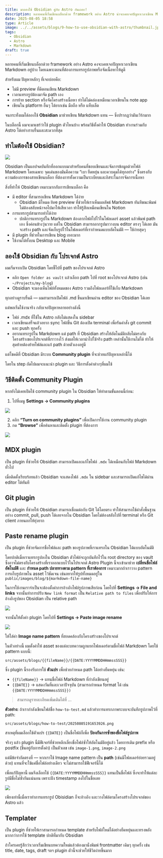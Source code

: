 ```yaml
---
title: มาลองใช้ Obsidian คู่กับ Astro กันเถอะ!
description: หลายคนที่เริ่มเขียนบล็อกด้วย framework อย่าง Astro น่าจะเคยเจอปัญหาเวลาเขียน Markdown อยู่บ้าง โดยเฉพาะตอนที่ต้องแทรกรูปภาพหรือจัดเนื้อหาให้ดูดี
date: 2025-08-05 18:58
type: Article
image: ../../assets/blogs/9-how-to-use-obsidian-with-astro/thumbnail.jpeg
tags:
  - Obsidian
  - Astro
  - Markdown
draft: true
---
```

หลายคนที่เริ่มเขียนบล็อกด้วย framework อย่าง Astro คงจะเคยเจอปัญหาเวลาเขียน Markdown อยู่บ้าง โดยเฉพาะตอนที่ต้องการแทรกรูปภาพหรือจัดเนื้อหาให้ดูดี

สำหรับผม ปัญหาหลักๆ ที่เจอบ่อยคือ:
- ไม่มี preview ที่ดีตอนเขียน Markdown
- เวลาแทรกรูปต้องมาจัด path เอง
- การย้าย section หรือจัดโครงสร้างเนื้อหา ทำได้ไม่คล่องเหมือนเวลาเขียนใน note app
- เขียนใน platform อื่นๆ ได้ยากเช่น มือถือ หรือ แท็บเล็ต

จนกระทั่งผมได้ลองใช้ **Obsidian** มาช่วยเขียน Markdown แทน — ซึ่งปรากฏว่ามันเวิร์กมาก

ในบล็อกนี้ ผมจะมาแชร์ว่าใช้ plugin ตัวไหนบ้าง พร้อมวิธีตั้งค่าให้ Obsidian ทำงานร่วมกับ Astro ได้อย่างราบรื่นและสะดวกที่สุด
## ทำไมต้องใช้ Obsidian?

![](../../assets/blogs/9-how-to-use-obsidian-with-astro/20250805191653926.png)

Obsidian เป็นแอปจดบันทึกที่ออกแบบมาสำหรับคนที่ชอบเขียนและจัดการข้อมูลด้วยไฟล์ Markdown โดยเฉพาะ จุดเด่นของมันคือความ “เบา ยืดหยุ่น และควบคุมได้ทุกอย่าง” ซึ่งตรงกับความต้องการของสายเขียนบล็อก ที่ต้องการทั้งความเป็นระเบียบและอิสระในการจัดการเนื้อหา

สิ่งที่ทำให้ Obsidian เหมาะมากกับการเขียนบล็อก คือ
- มี editor ที่สามารถเขียน​ Markdown ได้ง่าย
	- Obsidian มีโหมด live preview ที่ช่วยให้เราเห็นผลลัพธ์ Markdown ทันทีขณะพิมพ์ ไม่ต้องสลับหน้าจอไปมาให้เสียเวลา ทำให้รู้สึกเหมือนเขียนใน Notion
- การแทรกรูปสามารถทำได้ง่าย
	- ปกติการแทรกรูปใน Markdown ต้องลากไฟล์ไปไว้ในโฟลเดอร์ asset แล้วพิมพ์ path เอง ซึ่งค่อนข้างวุ่นวาย แต่ใน Obsidian สามารถลากรูปมาวางบน editor ตรงๆ ได้เลย มันจะสร้าง path และจัดเก็บรูปไว้ในโฟลเดอร์ที่เรากำหนดแบบอัตโนมัติ — ใช้ง่ายสุดๆ
- มี plugin ที่ช่วยในการเขียน blog เยอะมาก
- ใช้งานได้ทั้งบน Desktop และ Mobile

## ลองใช้ Obsidian กับ โปรเจกต์ Astro

ผมเริ่มจากเปิด Obsidian โดยชี้ไปที่ path ของโปรเจกต์ Astro
- คลิก `Open folder as vault` แล้วเลือก path ไปที่ root ของโปรเจกต์ Astro (เช่น `~/Projects/my-blog`)
- Obsidian จะมองเห็นไฟล์ทั้งหมดของ Astro รวมถึงโฟลเดอร์ที่ใช้เก็บ Markdown

ทุกอย่างดูราบรื่นดี — ผมสามารถเปิดไฟล์ .md ขึ้นมาเขียนผ่าน editor ของ Obsidian ได้เลย

แต่พอเริ่มใช้งานจริง กลับเจอปัญหาหลายอย่างดังนี้
- ไฟล์ .mdx ที่ใช้ใน Astro กลับไม่แสดงใน sidebar
- เวลาเขียนเสร็จแล้วอยาก sync ไฟล์ขึ้น Git ต้องเปิด terminal เพื่อรันคำสั่ง git commit และ push ทุกครั้ง
- อยากแทรกรูปใน Markdown แต่ path ที่ Obsidian สร้างให้อัตโนมัติกลับไม่ตรงกับโครงสร้างของโปรเจกต์ที่เราวางไว้ ส่งผลให้เวลานำไปใช้จริง path เหล่านั้นใช้งานไม่ได้ ทำให้สุดท้ายต้องย้ายไฟล์และแก้ path ด้วยตัวเองอยู่ดี

แต่โชคดีที่ Obsidian มีระบบ **Community plugin** ที่จะช่วยแก้ปัญหาเหล่านี้ได้

โดยใน step ถัดไปผมจะแนะนำ plugin และ วิธีการตั้งค่าต่างๆที่ผมใช้

## วิธีติดตั้ง Community Plugin

หากยังไม่เคยเปิดใช้ community plugin ใน Obsidian ให้ทำตามขั้นตอนนี้ก่อน:
1. ไปที่เมนู **Settings → Community plugins**

![](../../assets/blogs/9-how-to-use-obsidian-with-astro/20250805213220213.png)

2. คลิก **“Turn on community plugins”** เพื่อเปิดการใช้งาน community plugin
3. กด **“Browse”** เพื่อค้นหาและติดตั้ง plugin ที่ต้องการ

![](../../assets/blogs/9-how-to-use-obsidian-with-astro/20250805213452532.png)

## MDX plugin

เป็น plugin ที่ช่วยให้ Obsidian สามารถเปิดและแก้ไขไฟล์ `.mdx` ได้เหมือนกับไฟล์ Markdown ทั่วไป

เมื่อติดตั้งเรียบร้อยแล้ว Obsidian จะแสดงไฟล์ `.mdx` ใน sidebar และสามารถเปิดแก้ไขได้ผ่าน editor ได้ทันที

## Git plugin

เป็น plugin ที่ช่วยให้ Obsidian สามารถเชื่อมต่อกับ Git ได้โดยตรง ทำให้สามารถใช้คำสั่งพื้นฐานอย่าง commit, pull, push ได้เลยจากใน Obsidian โดยไม่ต้องสลับไปที่ terminal หรือ Git client ภายนอกให้ยุ่งยาก

## Paste rename plugin

เป็น plugin ที่ช่วยจัดการชื่อไฟล์และ path ของรูปภาพที่เราแทรกใน Obsidian ได้แบบอัตโนมัติ

โดยปกติเมื่อเราแทรกรูปลงใน Obsidian ตัวไฟล์จะถูกบันทึกไว้ใน root directory ของ vault ซึ่งอาจไม่ตรงกับโครงสร้างที่เราออกแบบไว้ในโปรเจกต์ Astro
Plugin นี้จะเข้ามาช่วย **เปลี่ยนชื่อไฟล์อัตโนมัติ** และ **กำหนด path ปลายทางตาม pattern ที่เราต้องการ**
เหมาะมากถ้าเราวาง pattern การเก็บรูปภาพใน asset ไว้ชัดเจน เช่นอยากให้รูปทั้งหมดอยู่ใน `public/images/blog/${markdown-file-name}`

ในการใช้งานเราจำเป็นจะต้องตั้งค่าการอ้างอิงไฟล์รูปภาพเสียก่อน โดยไปที่ **Settings → File and links** จากนั้นทำการปรับ `New link format` เป็น `Relative path to files` เพื่อปรับให้การอ้างอิงรูปของ Obsidian เป็น relative path

![](../../assets/blogs/9-how-to-use-obsidian-with-astro/20250805202115715.png)

จากนั้นให้ตั้งค่า plugin โดยไปที่ **Settings → Paste image rename**

![](../../assets/blogs/9-how-to-use-obsidian-with-astro/20250805202400034.png)

ให้ใส่ค่า **Image name pattern** ที่สอดคล้องกับโครงสร้างของโปรเจกต์

ในตัวอย่างนี้ ผมตั้งค่าให้ asset ของแต่ละบทความถูกแยกโฟลเดอร์ตามชื่อไฟล์ Markdown โดยใช้ pattern แบบนี้:
```
src/assets/blogs/{{fileName}}/{{DATE:YYYYMMDDHHmmssSSS}}
```

ซี่ง plugin นี้รองรับการใช้ **ตัวแปร** เพื่อช่วยกำหนด path ได้อย่างยืดหยุ่น เช่น:
- `{{fileName}}` → แทนชื่อไฟล์ Markdown ที่กำลังเขียนอยู่
- `{{DATE}}` → แสดงวันที่และเวลาปัจจุบัน (สามารถกำหนด format ได้ เช่น `{{DATE:YYYYMMDDHHmmssSSS}})`

> สามารถดูรายละเอียดเพิ่มเติมได้ที่ ...

**ตัวอย่าง:**
ถ้าเรากำลังเขียนไฟล์ชื่อ `how-to-test.md` แล้วทำการแทรกภาพระบบจะบันทึกรูปภาพไว้ที่ path:

```
src/assets/blogs/how-to-test/20250805191653926.png
```

สาเหตุที่ผมเลือกใช้ตัวแปร `{{DATE}}` เป็นชื่อไฟล์ก็เพื่อ **ป้องกันการซ้ำของชื่อไฟล์รูปภาพ**

จริงๆ แล้ว plugin นี้มีฟีเจอร์ที่ช่วยหลีกเลี่ยงชื่อไฟล์ซ้ำให้อัตโนมัติอยู่แล้ว โดยการเติม prefix หรือ postfix (ขึ้นอยู่กับการตั้งค่า) เป็นตัวเลข เช่น `image-1.png`, `image-2.png`

แต่มีข้อจำกัดตรงที่ — หากเราใช้ Image name pattern เป็น **path** (เช่นมีโฟลเดอร์ย่อยรวมอยู่ด้วย) แทนที่จะใช้แค่ชื่อไฟล์อย่างเดียว จะไม่สามารถใช้ฟีเจอร์นี้ได้

เพื่อแก้ปัญหานี้ ผมจึงเลือกใช้ `{{DATE:YYYYMMDDHHmmssSSS}}` แทนเป็นชื่อไฟล์
ซึ่งจะทำให้แต่ละรูปมีชื่อไม่ซ้ำกันแน่นอน เพราะฝัง timestamp ลงไปในชื่อเลย

![](../../assets/blogs/9-how-to-use-obsidian-with-astro/20250805202400034.png)

เพียงเท่านี้เมื่อเราทำการแทรกรูป Obisidian ก็จะอ้างอิง และวางไฟล์ตามโครงสร้างโปรเจกต์ของ Astro แล้ว

## Templater

เป็น plugin ที่ช่วยให้เราสามารถกำหนด template สำหรับไฟล์ใหม่ได้อย่างยืดหยุ่นและทรงพลังมากกว่าการใช้ template ปกติที่มากับ Obsidian

ถ้าใครเคยรู้สึกว่าเวลาเริ่มเขียนบทความใหม่แล้วต้องมานั่งพิมพ์ frontmatter เดิมๆ ทุกครั้ง เช่น title, date, tags, draft ฯลฯ plugin ตัวนี้จะช่วยให้ชีวิตง่ายขึ้นมาก

